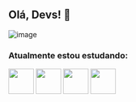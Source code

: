## Olá, Devs! 👋

![image](https://user-images.githubusercontent.com/80078418/176973368-87021cff-c8ad-4c00-bb86-375344ba078c.png)

### Atualmente estou estudando:
<img src="https://cdn.jsdelivr.net/gh/devicons/devicon/icons/javascript/javascript-original.svg" width=50px /> <img src="https://cdn.jsdelivr.net/gh/devicons/devicon/icons/nodejs/nodejs-original.svg" width=50px/> <img src="https://cdn.jsdelivr.net/gh/devicons/devicon/icons/postgresql/postgresql-plain-wordmark.svg" width=50px/> <img src="https://cdn.jsdelivr.net/gh/devicons/devicon/icons/mongodb/mongodb-original-wordmark.svg"  width=50px/>
          
          
          
          
          
          


<!--
**alineviana/alineviana** is a ✨ _special_ ✨ repository because its `README.md` (this file) appears on your GitHub profile.

Here are some ideas to get you started:

- 🔭 I’m currently working on ...
- 🌱 I’m currently learning ...
- 👯 I’m looking to collaborate on ...
- 🤔 I’m looking for help with ...
- 💬 Ask me about ...
- 📫 How to reach me: ...
- 😄 Pronouns: ...
- ⚡ Fun fact: ...
-->
